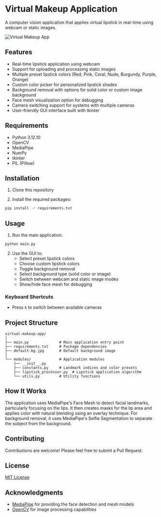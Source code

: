 # Virtual Makeup Application

A computer vision application that applies virtual lipstick in real-time using webcam or static images.

![Virtual Makeup App](https://github.com/yourusername/virtual-makeup-app/raw/main/screenshot.jpg)

## Features

- Real-time lipstick application using webcam
- Support for uploading and processing static images
- Multiple preset lipstick colors (Red, Pink, Coral, Nude, Burgundy, Purple, Orange)
- Custom color picker for personalized lipstick shades
- Background removal with options for solid color or custom image background
- Face mesh visualization option for debugging
- Camera switching support for systems with multiple cameras
- User-friendly GUI interface built with tkinter

## Requirements

- Python 3.12.10
- OpenCV
- MediaPipe
- NumPy
- tkinter
- PIL (Pillow)

## Installation

1. Clone this repository

2. Install the required packages:
```bash
pip install -r requirements.txt
```

## Usage

1. Run the main application:
```bash
python main.py
```

2. Use the GUI to:
   - Select preset lipstick colors
   - Choose custom lipstick colors
   - Toggle background removal
   - Select background type (solid color or image)
   - Switch between webcam and static image modes
   - Show/hide face mesh for debugging

### Keyboard Shortcuts
- Press `k` to switch between available cameras

## Project Structure

```
virtual-makeup-app/
│
├── main.py              # Main application entry point
├── requirements.txt     # Package dependencies
├── default-bg.jpg       # Default background image
│
└── modules/             # Application modules
    ├── __init__.py
    ├── constants.py     # Landmark indices and color presets
    ├── lipstick_processor.py  # Lipstick application algorithm
    └── utils.py         # Utility functions
```

## How It Works

The application uses MediaPipe's Face Mesh to detect facial landmarks, particularly focusing on the lips. It then creates masks for the lip area and applies color with natural blending using an overlay technique. For background removal, it uses MediaPipe's Selfie Segmentation to separate the subject from the background.

## Contributing

Contributions are welcome! Please feel free to submit a Pull Request.

## License

[MIT License](LICENSE)

## Acknowledgments

- [MediaPipe](https://mediapipe.dev/) for providing the face detection and mesh models
- [OpenCV](https://opencv.org/) for image processing capabilities